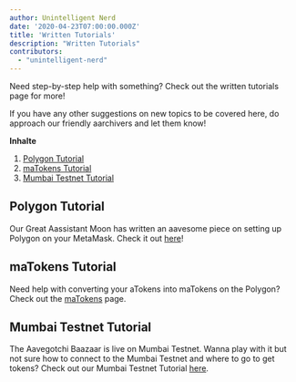 ```yaml
---
author: Unintelligent Nerd
date: '2020-04-23T07:00:00.000Z'
title: 'Written Tutorials'
description: "Written Tutorials"
contributors:
  - "unintelligent-nerd"
---
```


Need step-by-step help with something? Check out the written tutorials page for more!

If you have any other suggestions on new topics to be covered here, do approach our friendly aarchivers and let them know!

<div class="contentsBox">

**Inhalte**

<ol>
<li><a href=#polygon-tutorial>Polygon Tutorial</a></li>
<li><a href=#matokens-tutorial>maTokens Tutorial</a></li>
<li><a href=#mumbai-testnet-tutorial>Mumbai Testnet Tutorial</a></li>
</ol>

</div>

## Polygon Tutorial
Our Great Aassistant Moon has written an aavesome piece on setting up Polygon on your MetaMask. Check it out [here](/polygon)!

## maTokens Tutorial
Need help with converting your aTokens into maTokens on the Polygon? Check out the [maTokens](/matokens) page.

## Mumbai Testnet Tutorial
The Aavegotchi Baazaar is live on Mumbai Testnet. Wanna play with it but not sure how to connect to the Mumbai Testnet and where to go to get tokens? Check out our Mumbai Testnet Tutorial [here](/mumbai-testnet).